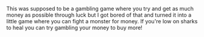 This was supposed to be a gambling game where you try and get as much money as possible through luck but I got bored of that and turned it into a little game where you can fight a monster for money. If you're low on sharks to heal you can try gambling your money to buy more!